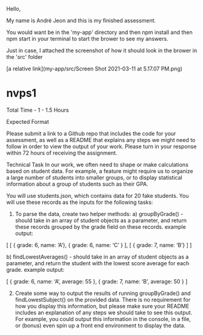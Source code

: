 Hello,

My name is André Jeon and this is my finished assessment.

You would want be in the 'my-app' directory and then npm install and then npm start in your terminal to start the brower to see my answers.

Just in case, I attached the screenshot of how it should look in the brower in the 'src' folder

[a relative link](my-app/src/Screen Shot 2021-03-11 at 5.17.07 PM.png)


# nvps1

Total Time - 1 - 1.5 Hours

Expected Format

Please submit a link to a Github repo that includes the code for your assessment, as well as a README that
explains any steps we might need to follow in order to view the output of your work. Please turn in your
response within 72 hours of receiving the assignment.

Technical Task
In our work, we often need to shape or make calculations based on student data. For example, a feature might
require us to organize a large number of students into smaller groups, or to display statistical information about a group of students such as their GPA.

You will use students.json, which contains data for 20 fake students. You will use these records as the inputs for the following tasks:

1) To parse the data, create two helper methods:
a) groupByGrade() - should take in an array of student objects as a parameter, and return these
records grouped by the grade field on these records.
example output:

[
    [ { grade: 6, name: ‘A’}, { grade: 6, name: ‘C’ } ],
    [ { grade: 7, name: ‘B’} ]
]

b) findLowestAverages() - should take in an array of student objects as a parameter, and return
the student with the lowest score average for each grade.
example output:

[
    { grade: 6, name: ‘A’, average: 55 },
    { grade: 7, name: ‘B’, average: 50 }
]

2) Create some way to output the results of running groupByGrade() and findLowestSubject() on the
provided data. There is no requirement for how you display this information, but please make sure your
README includes an explanation of any steps we should take to see this output. For example, you
could output this information in the console, in a file, or (bonus) even spin up a front end environment to
display the data.